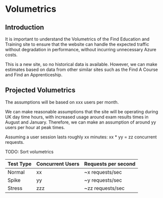 # Volumetrics

## Introduction

It is important to understand the Volumetrics of the Find Education and Training site to ensure that the website can handle the
expected traffic without degradation in performance, without incurring unnecessary Azure costs.

This is a new site, so no historical data is available. However, we can make estimates based on data from other
similar sites such as the Find A Course and Find an Apprenticeship.

## Projected Volumetrics

The assumptions will be based on xxx users per month.

We can make reasonable assumptions that the site will be operating during UK day time hours, with increased usage around exam results times in August and January. 
Therefore, we can make an assumption of around yy users per hour at peak times.

Assuming a user session lasts roughly xx minutes: xx * yy = zz concurrent requests.

TODO: Sort volumetrics


| Test Type | Concurrent Users | Requests per second |
|-----------|------------------|---------------------|
| Normal    | xx               | ~x requests/sec     |
| Spike     | yy               | ~y requests/sec     |
| Stress    | zzz              | ~zz requests/sec    |
